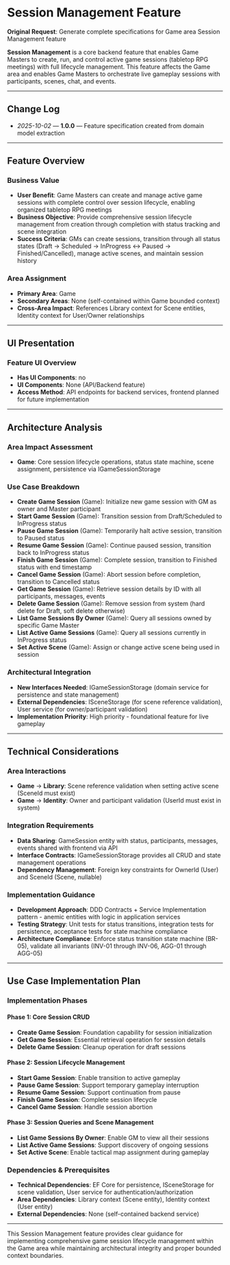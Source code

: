 # Session Management Feature

**Original Request**: Generate complete specifications for Game area Session Management feature

**Session Management** is a core backend feature that enables Game Masters to create, run, and control active game sessions (tabletop RPG meetings) with full lifecycle management. This feature affects the Game area and enables Game Masters to orchestrate live gameplay sessions with participants, scenes, chat, and events.

---

## Change Log
- *2025-10-02* — **1.0.0** — Feature specification created from domain model extraction

---

## Feature Overview

### Business Value
- **User Benefit**: Game Masters can create and manage active game sessions with complete control over session lifecycle, enabling organized tabletop RPG meetings
- **Business Objective**: Provide comprehensive session lifecycle management from creation through completion with status tracking and scene integration
- **Success Criteria**: GMs can create sessions, transition through all status states (Draft → Scheduled → InProgress ↔ Paused → Finished/Cancelled), manage active scenes, and maintain session history

### Area Assignment
- **Primary Area**: Game
- **Secondary Areas**: None (self-contained within Game bounded context)
- **Cross-Area Impact**: References Library context for Scene entities, Identity context for User/Owner relationships

---

## UI Presentation

### Feature UI Overview
- **Has UI Components**: no
- **UI Components**: None (API/Backend feature)
- **Access Method**: API endpoints for backend services, frontend planned for future implementation

---

## Architecture Analysis

### Area Impact Assessment
- **Game**: Core session lifecycle operations, status state machine, scene assignment, persistence via IGameSessionStorage

### Use Case Breakdown
- **Create Game Session** (Game): Initialize new game session with GM as owner and Master participant
- **Start Game Session** (Game): Transition session from Draft/Scheduled to InProgress status
- **Pause Game Session** (Game): Temporarily halt active session, transition to Paused status
- **Resume Game Session** (Game): Continue paused session, transition back to InProgress status
- **Finish Game Session** (Game): Complete session, transition to Finished status with end timestamp
- **Cancel Game Session** (Game): Abort session before completion, transition to Cancelled status
- **Get Game Session** (Game): Retrieve session details by ID with all participants, messages, events
- **Delete Game Session** (Game): Remove session from system (hard delete for Draft, soft delete otherwise)
- **List Game Sessions By Owner** (Game): Query all sessions owned by specific Game Master
- **List Active Game Sessions** (Game): Query all sessions currently in InProgress status
- **Set Active Scene** (Game): Assign or change active scene being used in session

### Architectural Integration
- **New Interfaces Needed**: IGameSessionStorage (domain service for persistence and state management)
- **External Dependencies**: ISceneStorage (for scene reference validation), User service (for owner/participant validation)
- **Implementation Priority**: High priority - foundational feature for live gameplay

---

## Technical Considerations

### Area Interactions
- **Game** → **Library**: Scene reference validation when setting active scene (SceneId must exist)
- **Game** → **Identity**: Owner and participant validation (UserId must exist in system)

### Integration Requirements
- **Data Sharing**: GameSession entity with status, participants, messages, events shared with frontend via API
- **Interface Contracts**: IGameSessionStorage provides all CRUD and state management operations
- **Dependency Management**: Foreign key constraints for OwnerId (User) and SceneId (Scene, nullable)

### Implementation Guidance
- **Development Approach**: DDD Contracts + Service Implementation pattern - anemic entities with logic in application services
- **Testing Strategy**: Unit tests for status transitions, integration tests for persistence, acceptance tests for state machine compliance
- **Architecture Compliance**: Enforce status transition state machine (BR-05), validate all invariants (INV-01 through INV-06, AGG-01 through AGG-05)

---

## Use Case Implementation Plan

### Implementation Phases

#### Phase 1: Core Session CRUD
- **Create Game Session**: Foundation capability for session initialization
- **Get Game Session**: Essential retrieval operation for session details
- **Delete Game Session**: Cleanup operation for draft sessions

#### Phase 2: Session Lifecycle Management
- **Start Game Session**: Enable transition to active gameplay
- **Pause Game Session**: Support temporary gameplay interruption
- **Resume Game Session**: Support continuation from pause
- **Finish Game Session**: Complete session lifecycle
- **Cancel Game Session**: Handle session abortion

#### Phase 3: Session Queries and Scene Management
- **List Game Sessions By Owner**: Enable GM to view all their sessions
- **List Active Game Sessions**: Support discovery of ongoing sessions
- **Set Active Scene**: Enable tactical map assignment during gameplay

### Dependencies & Prerequisites
- **Technical Dependencies**: EF Core for persistence, ISceneStorage for scene validation, User service for authentication/authorization
- **Area Dependencies**: Library context (Scene entity), Identity context (User entity)
- **External Dependencies**: None (self-contained backend service)

---

This Session Management feature provides clear guidance for implementing comprehensive game session lifecycle management within the Game area while maintaining architectural integrity and proper bounded context boundaries.

<!--
═══════════════════════════════════════════════════════════════
FEATURE SPECIFICATION QUALITY CHECKLIST
═══════════════════════════════════════════════════════════════

## Business Clarity (25 points)
✅ 5pts: Feature has clear user benefit statement
✅ 5pts: Business objective is specific and measurable
✅ 5pts: Success criteria are defined and testable
✅ 5pts: Target users clearly identified (Game Masters)
✅ 5pts: User value explicitly stated

## UI Presentation
✅ Has UI specified: no
✅ Access method documented: API endpoints

## Architecture Alignment (30 points)
✅ 10pts: Primary area correctly assigned (Game)
✅ 5pts: Secondary areas identified (cross-context references)
✅ 5pts: Area impact assessment complete
✅ 5pts: Area interactions documented (Library, Identity)
✅ 5pts: No circular dependencies

## Use Case Coverage (25 points)
✅ 10pts: All 11 feature use cases identified
✅ 5pts: Each use case assigned to Game area
✅ 5pts: Use case purposes clearly stated
✅ 5pts: Implementation phases logically ordered

## Implementation Guidance (20 points)
✅ 5pts: New interfaces identified (IGameSessionStorage)
✅ 5pts: External dependencies documented (Scene, User)
✅ 5pts: Implementation priority stated (High)
✅ 5pts: Technical considerations address integration

## Target Score: 100/100 ✅
-->
